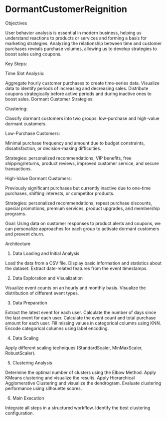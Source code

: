 # DormantCustomerReignition

Objectives

User behavior analysis is essential in modern business, helping us understand reactions to products or services and forming a basis for marketing strategies. Analyzing the relationship between time and customer purchases reveals purchase volumes, allowing us to develop strategies to boost sales using coupons.

Key Steps:

Time Slot Analysis:

Aggregate hourly customer purchases to create time-series data.
Visualize data to identify periods of increasing and decreasing sales.
Distribute coupons strategically before active periods and during inactive ones to boost sales.
Dormant Customer Strategies:

Clustering:

Classify dormant customers into two groups: low-purchase and high-value dormant customers.

Low-Purchase Customers:

Minimal purchase frequency and amount due to budget constraints, dissatisfaction, or decision-making difficulties.

Strategies: personalized recommendations, VIP benefits, free shipping/returns, product reviews, improved customer service, and secure transactions.

High-Value Dormant Customers:

Previously significant purchases but currently inactive due to one-time purchases, shifting interests, or competitor products.

Strategies: personalized recommendations, repeat purchase discounts, special promotions, premium services, product upgrades, and membership programs.

Goal:
Using data on customer responses to product alerts and coupons, we can personalize approaches for each group to activate dormant customers and prevent churn.


Architecture

1. Data Loading and Initial Analysis

Load the data from a CSV file.
Display basic information and statistics about the dataset.
Extract date-related features from the event timestamps.

2. Data Exploration and Visualization

Visualize event counts on an hourly and monthly basis.
Visualize the distribution of different event types.

3. Data Preparation

Extract the latest event for each user.
Calculate the number of days since the last event for each user.
Calculate the event count and total purchase amount for each user.
Fill missing values in categorical columns using KNN.
Encode categorical columns using label encoding.

4. Data Scaling

Apply different scaling techniques (StandardScaler, MinMaxScaler, RobustScaler).

5. Clustering Analysis

Determine the optimal number of clusters using the Elbow Method.
Apply KMeans clustering and visualize the results.
Apply Hierarchical Agglomerative Clustering and visualize the dendrogram.
Evaluate clustering performance using silhouette scores.

6. Main Execution

Integrate all steps in a structured workflow.
Identify the best clustering configuration.
